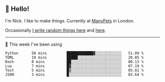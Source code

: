 ## 👋 Hello! 

I'm Nick. I like to make things. Currently at [ManyPets](https://manypets.com) in London.

Occasionally [I write random things here](https://nicksnell.com) and [here](https://twitter.com/nicksnell).

-------

🚀 This week I've been using

<!--START_SECTION:waka-->

```text
Python      50 mins         ████████████▓░░░░░░░░░░░░   51.09 %
TOML        19 mins         █████░░░░░░░░░░░░░░░░░░░░   20.05 %
Bash        8 mins          ██░░░░░░░░░░░░░░░░░░░░░░░   08.13 %
Lua         7 mins          █▓░░░░░░░░░░░░░░░░░░░░░░░   07.19 %
Text        5 mins          █▒░░░░░░░░░░░░░░░░░░░░░░░   05.81 %
JSON        3 mins          █░░░░░░░░░░░░░░░░░░░░░░░░   03.64 %
```

<!--END_SECTION:waka-->
